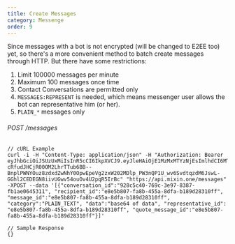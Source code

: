 ```yaml
---
title: Create Messages
category: Messenge
order: 9
---
```


Since messages with a bot is not encrypted (will be changed to E2EE too) yet, so there's a more convenient method to batch create messages through HTTP. But there have some restrictions:

1. Limit 100000 messages per minute
2. Maximum 100 messages once time
3. Contact Conversations are permitted only
4. `MESSAGES:REPRESENT` is needed, which means messenger user allows the bot can representative him (or her).
5. `PLAIN_*` messages only


###### POST /messages

```
// cURL Example
curl -i -H "Content-Type: application/json" -H "Authorization: Bearer eyJhbGciOiJSUzUxMiIsInR5cCI6IkpXVCJ9.eyJleHAiOjE1MzMxMTYzNjEsImlhdCI6MTUyNTM0MDM2MSwianRpIjoiNDRhOGRiZDAtODU3NC00Y2VhLTk3NWEtYzI5OWIwZWQyMTk4Iiwic2lkIjoiYTM0YzA3YTktNzU1ZC00YjU0LTk0YzUtZTQ1ZTlhMmRkNDNlIiwic2lnIjoiN2IzMzEwYTQ2NjY5YzNkNWJkMjFkNjRlNWRhNTJjMmQ4M2MzYWFjNTUzMmU3OTdkMjAzMzY0NzE3MDhiMDJjOCIsInVpZCI6IjA2YWVkMWUzLWJkNzctNGE1OS05OTFhLTViYjVhZTZmYmIwOSJ9.LSoJ0iWCo1g71SC_SYDsY6ZobUxh2Ue0e0D7VC1-cRfudJHCjR00OM2LhrTTub6BB--BnplPWNYOuz8zdxdZwNhY0OpwEpeVg2zxW202MDlp_PW3nQP1U_wv6SvdtqzdM6JswL-GGhl2CEDEGN8iivUGwv54ouOv4U2pqR5IrBc" "https://api.mixin.one/messages" -XPOST --data '[{"conversation_id":"928c5c40-769c-3e97-8387-fb1ae0645311", "recipient_id":"e8e5b807-fa8b-455a-8dfa-b189d28310ff", "message_id":"e8e5b807-fa8b-455a-8dfa-b189d28310ff", "category":"PLAIN_TEXT", "data":"base64 of data", "representative_id": "e8e5b807-fa8b-455a-8dfa-b189d28310ff", "quote_message_id":"e8e5b807-fa8b-455a-8dfa-b189d28310ff"}]'
```

```
// Sample Response
{}
```
